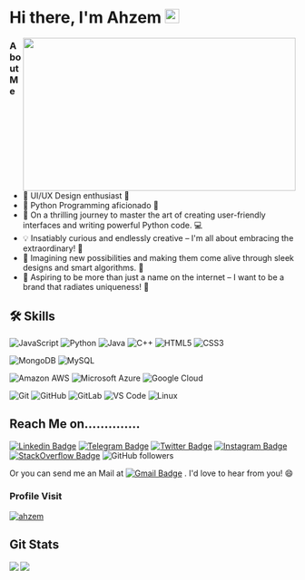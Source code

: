 # Hi there, I'm Ahzem <img src="https://media.giphy.com/media/hvRJCLFzcasrR4ia7z/giphy.gif" width="25px"></a>

<a><img align="right" src="https://github.com/Ahzem/AboutMe/assets/123859613/4394000b-0a5d-4c56-b612-7ab298485dd5" width="480px" height="270px"></a>

### About Me
- 🎨 UI/UX Design enthusiast 🎨
- 🐍 Python Programming aficionado 🐍
- 🚀 On a thrilling journey to master the art of creating user-friendly interfaces and writing powerful Python code. 💻
- 💡 Insatiably curious and endlessly creative – I'm all about embracing the extraordinary! 🌟
- 🔮 Imagining new possibilities and making them come alive through sleek designs and smart algorithms. 🌈
- 🌟 Aspiring to be more than just a name on the internet – I want to be a brand that radiates uniqueness! 🚀

## 🛠 Skills

![JavaScript](https://img.shields.io/badge/-JavaScript-black?style=flat-square&logo=javascript)
![Python](https://img.shields.io/badge/-Python-black?style=flat-square&logo=Python)
![Java](https://img.shields.io/badge/-java-E34A86?style=flat-square&logo=java)
![C++](https://img.shields.io/badge/-C++-00599C?style=flat-square&logo=c)
![HTML5](https://img.shields.io/badge/-HTML5-E34F26?style=flat-square&logo=html5&logoColor=white)
![CSS3](https://img.shields.io/badge/-CSS3-1572B6?style=flat-square&logo=css3)

![MongoDB](https://img.shields.io/badge/-MongoDB-black?style=flat-square&logo=mongodb)
![MySQL](https://img.shields.io/badge/-MySQL-black?style=flat-square&logo=mysql)

![Amazon AWS](https://img.shields.io/badge/Amazon%20AWS-232F3E?style=flat-square&logo=amazon-aws)
![Microsoft Azure](https://img.shields.io/badge/Microsoft%20Azure-232F7E?style=flat-square&logo=microsoft-azure)
![Google Cloud](https://img.shields.io/badge/Google%20Cloud-black?style=flat-square&logo=google-cloud)

![Git](https://img.shields.io/badge/-Git-black?style=flat-square&logo=git)
![GitHub](https://img.shields.io/badge/-GitHub-181717?style=flat-square&logo=github)
![GitLab](https://img.shields.io/badge/-GitLab-FCA121?style=flat-square&logo=gitlab)
![VS Code](https://img.shields.io/badge/-VS%20Code-007ACC?style=flat-square&logo=visual-studio-code)
![Linux](https://img.shields.io/badge/Linux-black?style=flat-square&logo=linux)

## Reach Me on..............

[![Linkedin Badge](https://img.shields.io/badge/-LinkedIn-0072b1?style=flat&logo=Linkedin&logoColor=white)](https://www.linkedin.com/in/Ahzem/ "Connect on LinkedIn")
[![Telegram Badge](https://img.shields.io/badge/-Telegram-0088CC?style=flat&logo=Telegram&logoColor=white)](https://t.me/mfm_ahzem "Contact on Telegram")
[![Twitter Badge](https://img.shields.io/badge/-Twitter-00acee?style=flat&logo=Twitter&logoColor=white)](https://twitter.com/intent/follow?screen_name=_ahzem_ "Follow on Twitter")
[![Instagram Badge](https://img.shields.io/badge/-Instagram-C13584?style=flat&logo=Instagram&logoColor=white)](https://www.instagram.com/_ahzem_/ "Follow on Instagram")
[![StackOverflow Badge](https://img.shields.io/badge/-Stack_Over_Flow-FE7A16?style=flat&logo=Stack%20Overflow&logoColor=white&)](https://stackoverflow.com/users/21335921/ahzem?tab=profile)
![GitHub followers](https://img.shields.io/github/followers/Ahzem?label=Follow&style=social)

Or you can send me an Mail at [![Gmail Badge](https://img.shields.io/badge/-Mail-c14438?style=flat&logo=Gmail&logoColor=white)](mailto:muhammadhahzem1422@gmail.com "Connect via Mail") . I'd love to hear from you! 😄

### Profile Visit

<a href="https://github.com/ahzem" target="_blank"><img alt="ahzem" src="https://badges.pufler.dev/visits/ahzem/ahzem?logo=GitHub&label=visits&color=success&logoColor=white&style=flat-square"/></a>

## Git Stats

<img align="left" src="https://github-readme-stats.vercel.app/api?username=ahzem&show_icons=true&count_private=true&theme=gruvbox" /> <img src="https://github-readme-stats.vercel.app/api/top-langs/?username=ahzem&layout=compact&count_private=true&theme=gruvbox" />
